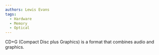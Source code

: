 ```yaml
---
authors: Lewis Evans
tags:
  - Hardware
  - Memory
  - Optical
---
```

CD+G (Compact Disc plus Graphics) is a format that combines audio and graphics.